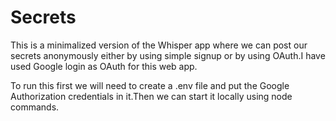 # Secrets
This is a minimalized version of the Whisper app where we can post our secrets anonymously either by using simple signup or by using OAuth.I have used Google login as OAuth for this web app.

To run this first we will need to create a .env file and put the Google Authorization credentials in it.Then we can start it locally using node commands.
